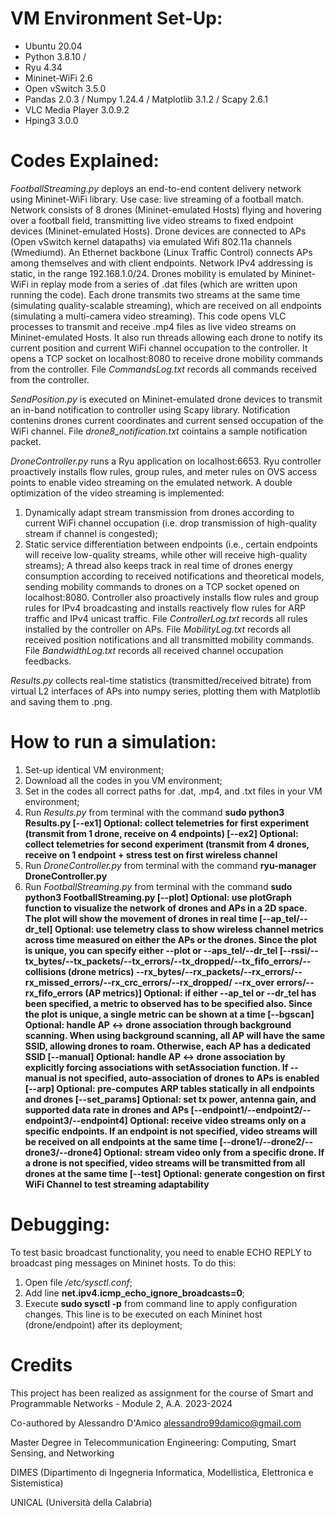 # VM Environment Set-Up:
- Ubuntu 20.04
- Python 3.8.10 / 
- Ryu 4.34
- Mininet-WiFi 2.6
- Open vSwitch 3.5.0
- Pandas 2.0.3 / Numpy 1.24.4 / Matplotlib 3.1.2 / Scapy 2.6.1
- VLC Media Player 3.0.9.2
- Hping3 3.0.0


# Codes Explained:

*FootballStreaming.py* deploys an end-to-end content delivery network using Mininet-WiFi library. Use case: live streaming of a football match.
Network consists of 8 drones (Mininet-emulated Hosts) flying and hovering over a football field, transmitting live video streams to fixed endpoint devices (Mininet-emulated Hosts).
Drone devices are connected to APs (Open vSwitch kernel datapaths) via emulated Wifi 802.11a channels (Wmediumd). An Ethernet backbone (Linux Traffic Control) connects APs among themselves and with client endpoints. Network IPv4 addressing is static, in the range 192.168.1.0/24.
Drones mobility is emulated by Mininet-WiFi in replay mode from a series of .dat files (which are written upon running the code).
Each drone transmits two streams at the same time (simulating quality-scalable streaming), which are received on all endpoints (simulating a multi-camera video streaming).
This code opens VLC processes to transmit and receive .mp4 files as live video streams on Mininet-emulated Hosts. It also run threads allowing each drone to notify its current position and current WiFi channel occupation to the controller.
It opens a TCP socket on localhost:8080 to receive drone mobility commands from the controller. File *CommandsLog.txt* records all commands received from the controller.

*SendPosition.py* is executed on Mininet-emulated drone devices to transmit an in-band notification to controller using Scapy library. Notification contenins drones current coordinates and current sensed occupation of the WiFi channel. File *drone8_notification.txt* cointains a sample notification packet.

*DroneController.py* runs a Ryu application on localhost:6653. Ryu controller proactively installs flow rules, group rules, and meter rules on OVS access points to enable video streaming on the emulated network.
A double optimization of the video streaming is implemented:
1. Dynamically adapt stream transmission from drones according to current WiFi channel occupation (i.e. drop transmission of high-quality stream if channel is congested);
2. Static service differentiation between endpoints (i.e., certain endpoints will receive low-quality streams, while other will receive high-quality streams);
A thread also keeps track in real time of drones energy consumption according to received notifications and theoretical models, sending mobility commands to drones on a TCP socket opened on localhost:8080.
Controller also proactively installs flow rules and group rules for IPv4 broadcasting and installs reactively flow rules for ARP traffic and IPv4 unicast traffic.
File *ControllerLog.txt* records all rules installed by the controller on APs. File *MobilityLog.txt* records all received position notifications and all transmitted mobility commands. File *BandwidthLog.txt* records all received channel occupation feedbacks.

*Results.py* collects real-time statistics (transmitted/received bitrate) from virtual L2 interfaces of APs into numpy series, plotting them with Matplotlib and saving them to .png.


# How to run a simulation:
1) Set-up identical VM environment;
2) Download all the codes in you VM environment;
3) Set in the codes all correct paths for .dat, .mp4, and .txt files in your VM environment;
4) Run *Results.py* from terminal with the command
**sudo python3 Results.py [--ex1] Optional: collect telemetries for first experiment (transmit from 1 drone, receive on 4 endpoints)
                          [--ex2] Optional: collect telemetries for second experiment (transmit from 4 drones, receive on 1 endpoint + stress test on
                                            first wireless channel**
5) Run *DroneController.py* from terminal with the command **ryu-manager DroneController.py**
6) Run *FootballStreaming.py* from terminal with the command 
**sudo python3 FootballStreaming.py [--plot] Optional: use plotGraph function to visualize the network of drones and APs in a 2D space. The plot will show
                                                        the movement of drones in real time
                                     [--ap_tel/--dr_tel] Optional: use telemetry class to show wireless channel metrics across time measured on either the APs or
                                                                      the drones. Since the plot is unique, you can specify either --plot or --aps_tel/--dr_tel
                                     [--rssi/--tx_bytes/--tx_packets/--tx_errors/--tx_dropped/--tx_fifo_errors/--collisions (drone metrics)
                                      --rx_bytes/--rx_packets/--rx_errors/--rx_missed_errors/--rx_crc_errors/--rx_dropped/
                                      --rx_over errors/--rx_fifo_errors (AP metrics)] Optional: if either --ap_tel or --dr_tel has been specified, a metric to
                                                                                      observed has to be specified also. Since the plot is unique, a single metric
                                                                                      can be shown at a time
                                     [--bgscan] Optional: handle AP <-> drone association through background scanning. When using background scanning, all AP
                                                          will have the same SSID, allowing drones to roam. Otherwise, each AP has a dedicated SSID
                                     [--manual] Optional: handle AP <-> drone association by explicitly forcing associations with setAssociation function. If
                                                          --manual is not specified, auto-association of drones to APs is enabled
                                     [--arp] Optional: pre-computes ARP tables statically in all endpoints and drones
                                     [--set_params] Optional: set tx power, antenna gain, and supported data rate in drones and APs
                                     [--endpoint1/--endpoint2/--endpoint3/--endpoint4] Optional: receive video streams only on a specific endpoints. If an
                                                                                                 endpoint is not specified, video streams will be received
                                                                                                 on all endpoints at the same time
                                     [--drone1/--drone2/--drone3/--drone4] Optional: stream video only from a specific drone. If a drone is not specified, video
                                                                                     streams will be transmitted from all drones at the same time
                                     [--test] Optional: generate congestion on first WiFi Channel to test streaming adaptability**


# Debugging:
To test basic broadcast functionality, you need to enable ECHO REPLY to broadcast ping messages on Mininet hosts. To do this:
1) Open file */etc/sysctl.conf*;
2) Add line **net.ipv4.icmp_echo_ignore_broadcasts=0**;
3) Execute **sudo sysctl -p** from command line to apply configuration changes. This line is to be executed on each Mininet host (drone/endpoint) after its deployment;

# Credits
This project has been realized as assignment for the course of Smart and Programmable Networks - Module 2, A.A. 2023-2024


Co-authored by Alessandro D'Amico <alessandro99damico@gmail.com>


Master Degree in Telecommunication Engineering: Computing, Smart Sensing, and Networking


DIMES (Dipartimento di Ingegneria Informatica, Modellistica, Elettronica e Sistemistica)


UNICAL (Università della Calabria)

